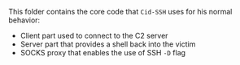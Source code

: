 This folder contains the core code that `Cid-SSH` uses for his normal behavior:

- Client part used to connect to the C2 server
- Server part that provides a shell back into the victim
- SOCKS proxy that enables the use of SSH `-D` flag